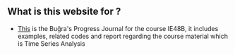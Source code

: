 ## What is this website for ? 

- [This](https://https://github.com/BU-IE-48B/fall21-bugrataksuk) is the Buğra's Progress Journal for the course IE48B, it includes examples, related codes and report regarding the course material which is Time Series Analysis

